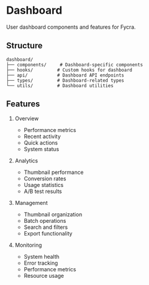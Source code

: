 # Dashboard

User dashboard components and features for Fycra.

## Structure

```
dashboard/
├── components/     # Dashboard-specific components
├── hooks/         # Custom hooks for dashboard
├── api/           # Dashboard API endpoints
├── types/         # Dashboard-related types
└── utils/         # Dashboard utilities
```

## Features

1. Overview
   - Performance metrics
   - Recent activity
   - Quick actions
   - System status

2. Analytics
   - Thumbnail performance
   - Conversion rates
   - Usage statistics
   - A/B test results

3. Management
   - Thumbnail organization
   - Batch operations
   - Search and filters
   - Export functionality

4. Monitoring
   - System health
   - Error tracking
   - Performance metrics
   - Resource usage